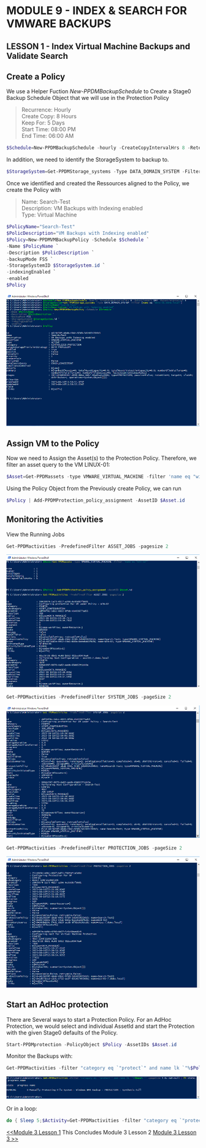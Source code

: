 # MODULE 9 - INDEX & SEARCH FOR VMWARE BACKUPS

## LESSON 1 - Index Virtual Machine Backups and Validate Search

## Create a Policy

We use a Helper Fuction *New-PPDMBackupSchedule* to Create a Stage0 Backup Schedule Object that we will use in the Protection Policy

>Recurrence: Hourly  
>Create Copy: 8 Hours  
>Keep For: 5 Days  
>Start Time: 08:00 PM  
>End Time: 06:00 AM  

```Powershell
$Schedule=New-PPDMBackupSchedule -hourly -CreateCopyIntervalHrs 8 -RetentionUnit DAY -RetentionInterval 5
```

In addition, we need to identify the StorageSystem to backup to.

```Powershell
$StorageSystem=Get-PPDMStorage_systems -Type DATA_DOMAIN_SYSTEM -Filter {name eq "ddve-01.demo.local"}
```

Once we identified and created the Ressources aligned to the Policy, we create the Policy with

>Name: Search-Test  
>Description: VM Backups with Indexing enabled  
>Type: Virtual Machine  

```Powershell
$PolicyName="Search-Test"
$PolicDescription="VM Backups with Indexing enabled"
$Policy=New-PPDMVMBackupPolicy -Schedule $Schedule `
-Name $PolicyName `
-Description $PolicDescription `
-backupMode FSS `
-StorageSystemID $StorageSystem.id `
-indexingEnabled `
-enabled
$Policy

```

![Alt text](image-40.png)

## Assign VM to the Policy

Now we need to Assign the Asset(s) to the Protection Policy. Therefore, we filter an asset query to the VM LINUX-01:

```Powershell
$Asset=Get-PPDMassets -type VMWARE_VIRTUAL_MACHINE -filter 'name eq "win-02"'
```

Using the Policy Object from the Previously create Policy, we can run

```Powershell
$Policy | Add-PPDMProtection_policy_assignment -AssetID $Asset.id
```

## Monitoring the Activities

View the Running Jobs

```Powershell
Get-PPDMactivities -PredefinedFilter ASSET_JOBS -pagesize 2
```

![Alt text](image-41.png)

```Powershell
Get-PPDMactivities -PredefinedFilter SYSTEM_JOBS -pageSize 2
```

![Alt text](image-42.png)

```Powershell
Get-PPDMactivities -PredefinedFilter PROTECTION_JOBS -pageSize 2
```

![Alt text](image-43.png)

## Start an AdHoc protection

There are Several ways to start a Protection Policy. For an AdHoc Protection, we would select  and individual AssetId and start the Protection with the given Stage0 defaults of the Policy.

```Powershell
Start-PPDMprotection -PolicyObject $Policy -AssetIDs $Asset.id
```

Monitor the Backups with:

```Powershell
Get-PPDMactivities -filter "category eq `"protect`" and name lk `"%$PolicyName%`"" -pageSize 3 6> out-null | ft state, progress, name
```

![Alt text](image-32.png)

Or in a loop:

```Powershell
do { Sleep 5;$Activity=Get-PPDMactivities -filter "category eq `"protect`" and name lk `"%$PolicyName%`"" 6>$null; write-host -NoNewline "$($Activity.progress)% "} until ($Activity.state -eq "COMPLETED")
```

 [<<Module 3 Lesson 1](./Module_3_1.md) This Concludes Module 3 Lesson 2 [Module 3 Lesson 3 >>](./Module_3_3.md)